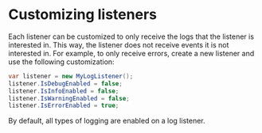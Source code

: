 # Customizing listeners

Each listener can be customized to only receive the logs that the listener is interested in. This way, the listener does not receive events it is not interested in. For example, to only receive errors, create a new listener and use the following customization:

``` {.java data-syntaxhighlighter-params="brush: java; gutter: false; theme: Confluence" data-theme="Confluence" style="brush: java; gutter: false; theme: Confluence"}
var listener = new MyLogListener();
listener.IsDebugEnabled = false;
listener.IsInfoEnabled = false;
listener.IsWarningEnabled = false;
listener.IsErrorEnabled = true;
```

By default, all types of logging are enabled on a log listener.

